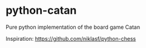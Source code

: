 # python-catan
Pure python implementation of the board game Catan

Inspiration: https://github.com/niklasf/python-chess
